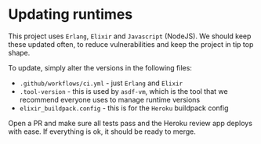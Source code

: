 # Updating runtimes

This project uses `Erlang`, `Elixir` and `Javascript` (NodeJS). We should keep these updated often, to reduce vulnerabilities and keep the project in tip top shape.

To update, simply alter the versions in the following files:
- `.github/workflows/ci.yml` - just `Erlang` and `Elixir`
- `.tool-version` - this is used by `asdf-vm`, which is the tool that we recommend everyone uses to manage runtime versions
- `elixir_buildpack.config` - this is for the `Heroku` buildpack config

Open a PR and make sure all tests pass and the Heroku review app deploys with ease. If everything is ok, it should be ready to merge.
